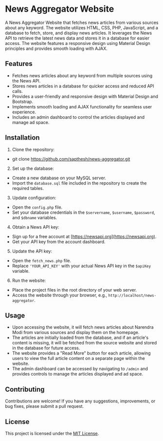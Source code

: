 # News Aggregator Website

A News Aggregator Website that fetches news articles from various sources about any keyword. The website utilizes HTML, CSS, PHP, JavaScript, and a database to fetch, store, and display news articles. It leverages the News API to retrieve the latest news data and stores it in a database for easier access. The website features a responsive design using Material Design principles and provides smooth loading with AJAX.

## Features

- Fetches news articles about any keyword from multiple sources using the News API.
- Stores news articles in a database for quicker access and reduced API calls.
- Provides a user-friendly and responsive design with Material Design and Bootstrap.
- Implements smooth loading and AJAX functionality for seamless user experience.
- Includes an admin dashboard to control the articles displayed and manage ad space.

## Installation

1. Clone the repository:
- git clone https://github.com/sapthesh/news-aggregator.git


2. Set up the database:

- Create a new database on your MySQL server.
- Import the `database.sql` file included in the repository to create the required tables.

3. Update configuration:

- Open the `config.php` file.
- Set your database credentials in the `$servername`, `$username`, `$password`, and `$dbname` variables.

4. Obtain a News API key:

- Sign up for a free account at [https://newsapi.org](https://newsapi.org).
- Get your API key from the account dashboard.

5. Update the API key:

- Open the `fetch_news.php` file.
- Replace `'YOUR_API_KEY'` with your actual News API key in the `$apiKey` variable.

6. Run the website:

- Place the project files in the root directory of your web server.
- Access the website through your browser, e.g., `http://localhost/news-aggregator`.

## Usage

- Upon accessing the website, it will fetch news articles about Narendra Modi from various sources and display them on the homepage.
- The articles are initially loaded from the database, and if an article's content is missing, it will be fetched from the source website and stored in the database for future access.
- The website provides a "Read More" button for each article, allowing users to view the full article content on a separate page within the website.
- The admin dashboard can be accessed by navigating to `/admin` and provides controls to manage the articles displayed and ad space.

## Contributing

Contributions are welcome! If you have any suggestions, improvements, or bug fixes, please submit a pull request.

## License

This project is licensed under the [MIT License](LICENSE).
